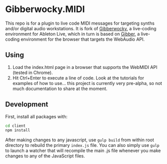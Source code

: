 # Gibberwocky.MIDI

This repo is for a plugin to live code MIDI messages for targeting synths and/or digital audio workstations. It is fork of [Gibberwocky](https://github.com/charlieroberts/gibberwocky), a live-coding environment for Ableton Live, which in turn is based on [Gibber](https://github.com/charlieroberts/gibber), a live-coding environment for the browser that targets the WebAudio API.

## Using
1. Load the index.html page in a browser that supports the WebMIDI API (tested in Chrome).
2. Hit Ctrl+Enter to execute a line of code. Look at the tutorials for examples of how to use... this project is currently very pre-alpha, so not much documentation to share at the moment.


## Development

First, install all packages with: 

```bash
cd client
npm install
```

After making changes to any javascript, use `gulp build` from within root directory to rebuild the primary `index.js` file. You can also simply use `gulp` to launch a watcher that will recompile the main .js file whenever you make changes to any of the JavaScript files.
